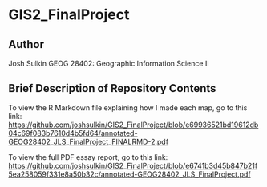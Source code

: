 # GIS2_FinalProject

## Author

Josh Sulkin
GEOG 28402: Geographic Information Science II

## Brief Description of Repository Contents

To view the R Markdown file explaining how I made each map, go to this link: https://github.com/joshsulkin/GIS2_FinalProject/blob/e69936521bd19612db04c69f083b7610d4b5fd64/annotated-GEOG28402_JLS_FinalProject_FINALRMD-2.pdf

To view the full PDF essay report, go to this link: https://github.com/joshsulkin/GIS2_FinalProject/blob/e6741b3d45b847b21f5ea258059f331e8a50b32c/annotated-GEOG28402_JLS_FinalProject.pdf
